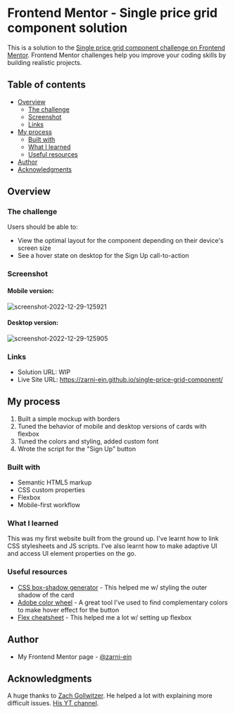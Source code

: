 # Frontend Mentor - Single price grid component solution

This is a solution to the [Single price grid component challenge on Frontend Mentor](https://www.frontendmentor.io/challenges/single-price-grid-component-5ce41129d0ff452fec5abbbc). Frontend Mentor challenges help you improve your coding skills by building realistic projects. 

## Table of contents

- [Overview](#overview)
  - [The challenge](#the-challenge)
  - [Screenshot](#screenshot)
  - [Links](#links)
- [My process](#my-process)
  - [Built with](#built-with)
  - [What I learned](#what-i-learned)
  - [Useful resources](#useful-resources)
- [Author](#author)
- [Acknowledgments](#acknowledgments)

## Overview

### The challenge

Users should be able to:

- View the optimal layout for the component depending on their device's screen size
- See a hover state on desktop for the Sign Up call-to-action

### Screenshot

#### Mobile version:

![screenshot-2022-12-29-125921](https://user-images.githubusercontent.com/99555654/209936502-6144cf3e-3542-493c-9d3e-b0dbbfcac999.jpg)

#### Desktop version:

![screenshot-2022-12-29-125905](https://user-images.githubusercontent.com/99555654/209936478-21308f3a-3e88-4100-847a-c6694ee5d225.jpg)

### Links

- Solution URL: WIP
- Live Site URL: https://zarni-ein.github.io/single-price-grid-component/

## My process

1) Built a simple mockup with borders
2) Tuned the behavior of mobile and desktop versions of cards with flexbox
3) Tuned the colors and styling, added custom font
4) Wrote the script for the "Sign Up" button

### Built with

- Semantic HTML5 markup
- CSS custom properties
- Flexbox
- Mobile-first workflow

### What I learned

This was my first website built from the ground up. I've learnt how to link CSS stylesheets and JS scripts. I've also learnt how to make adaptive UI and access UI element properties on the go.

### Useful resources

- [CSS box-shadow generator](https://cssgenerator.org/box-shadow-css-generator.html) - This helped me w/ styling the outer shadow of the card
- [Adobe color wheel](https://color.adobe.com/create/color-wheel) - A great tool I've used to find complementary colors to make hover effect for the button
- [Flex cheatsheet](https://yoksel.github.io/flex-cheatsheet/) - This helped me a lot w/ setting up flexbox

## Author

- My Frontend Mentor page - [@zarni-ein](https://www.frontendmentor.io/profile/zarni-ein)

## Acknowledgments

A huge thanks to [Zach Gollwitzer](https://www.zachgollwitzer.com/). He helped a lot with explaining more difficult issues. [His YT channel](https://www.youtube.com/c/ZachGollwitzer).
